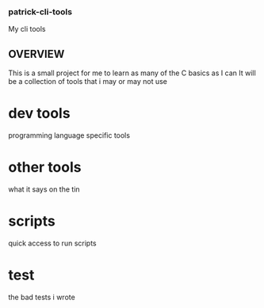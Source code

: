 ### patrick-cli-tools
My cli tools 

## OVERVIEW
This is a small project for me to learn as many of the C basics as I can
It will be a collection of tools that i may or may not use

# dev tools 
programming language specific tools

# other tools 
what it says on the tin

# scripts
quick access to run scripts

# test
the bad tests i wrote
